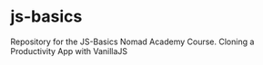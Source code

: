 # js-basics
Repository for the JS-Basics Nomad Academy Course. Cloning a Productivity App with VanillaJS
